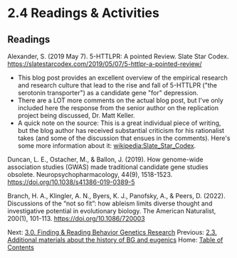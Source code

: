# 2.4 Readings & Activities

## Readings

Alexander, S. (2019 May 7). 5-HTTLPR: A pointed Review. Slate Star Codex. https://slatestarcodex.com/2019/05/07/5-httlpr-a-pointed-review/
-	This blog post provides an excellent overview of the empirical research and research culture that lead to the rise and fall of 5-HTTLPR ("the serotonin transporter") as a candidate gene "for" depression.
-	There are a LOT more comments on the actual blog post, but I've only included here the response from the senior author on the replication project being discussed, Dr. Matt Keller.
- A quick note on the source: This is a great individual piece of writing, but the blog author has received substantial criticism for his rationalist takes (and some of the discussion that ensues in the comments). Here's some more information about it: [wikipedia:Slate_Star_Codex](https://en.wikipedia.org/wiki/Slate_Star_Codex).

Duncan, L. E., Ostacher, M., & Ballon, J. (2019). How genome-wide association studies (GWAS) made traditional candidate gene studies obsolete. Neuropsychopharmacology, 44(9), 1518-1523. https://doi.org/10.1038/s41386-019-0389-5

Branch, H. A., Klingler, A. N., Byers, K. J., Panofsky, A., & Peers, D. (2022). Discussions of the “not so fit”: how ableism limits diverse thought and investigative potential in evolutionary biology. The American Naturalist, 200(1), 101-113. https://doi.org/10.1086/720003

Next: [3.0. Finding & Reading Behavior Genetics Research](../ch03/3.0_finding_and_reading_bg.md)
Previous: [2.3. Additional materials about the history of BG and eugenics](2.3_additional_materials_about_the_history_of_bg_and_eugenics.md)
Home: [Table of Contents](../table_of_contents.md)